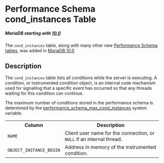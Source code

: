 # Performance Schema cond_instances Table

##### MariaDB starting with [10.0](/kb/en/what-is-mariadb-100/)

The `cond_instances` table, along with many other new [Performance Schema tables](/sql-statements-structure/sql-statements/administrative-sql-statements/system-tables/performance-schema/performance-schema-tables/list-of-performance-schema-tables), was added in [MariaDB 10.0](/kb/en/what-is-mariadb-100/)

## Description

The `cond_instances` table lists all conditions while the server is executing. A condition, or instrumented condition object, is an internal code mechanism used for signalling that a specific event has occurred so that any threads waiting for this condition can continue.

The maximum number of conditions stored in the performance schema is determined by the [performance_schema_max_cond_instances](/kb/en/performance-schema-system-variables/#performance_schema_max_cond_instances) system variable.

<table><tbody><tr><th>Column</th><th>Description</th></tr>
<tr><td><code>NAME</code></td><td>Client user name for the connection, or <code>NULL</code> if an internal thread.</td></tr>
<tr><td><code>OBJECT_INSTANCE_BEGIN</code></td><td>Address in memory of the instrumented condition.</td></tr>
</tbody></table>